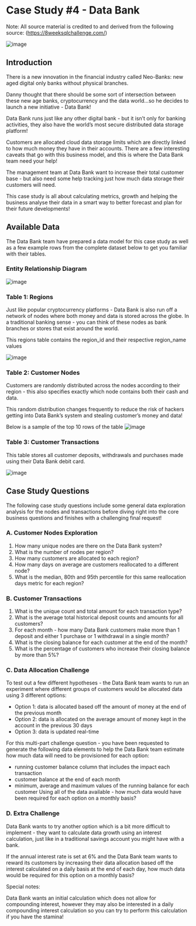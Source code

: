 # Case Study #4 - Data Bank

Note: All source material is credited to and derived from the following source: (https://8weeksqlchallenge.com/)

![image](https://github.com/KG-GitHubRepo/SQL-Projects/assets/95182287/417b446a-4320-4dd0-9750-91140d149264)

## Introduction
There is a new innovation in the financial industry called Neo-Banks: new aged digital only banks without physical branches.

Danny thought that there should be some sort of intersection between these new age banks, cryptocurrency and the data world…so he decides to launch a new initiative - Data Bank!

Data Bank runs just like any other digital bank - but it isn’t only for banking activities, they also have the world’s most secure distributed data storage platform!

Customers are allocated cloud data storage limits which are directly linked to how much money they have in their accounts. There are a few interesting caveats that go with this business model, and this is where the Data Bank team need your help!

The management team at Data Bank want to increase their total customer base - but also need some help tracking just how much data storage their customers will need.

This case study is all about calculating metrics, growth and helping the business analyse their data in a smart way to better forecast and plan for their future developments!

## Available Data
The Data Bank team have prepared a data model for this case study as well as a few example rows from the complete dataset below to get you familiar with their tables.

### Entity Relationship Diagram
![image](https://github.com/KG-GitHubRepo/SQL-Projects/assets/95182287/b486fe5b-87f6-489b-bd09-015d432a9da8)

### Table 1: Regions
Just like popular cryptocurrency platforms - Data Bank is also run off a network of nodes where both money and data is stored across the globe. In a traditional banking sense - you can think of these nodes as bank branches or stores that exist around the world.

This regions table contains the region_id and their respective region_name values

![image](https://github.com/KG-GitHubRepo/SQL-Projects/assets/95182287/11749197-212c-490e-b7e7-9ece9272c3a9)

### Table 2: Customer Nodes
Customers are randomly distributed across the nodes according to their region - this also specifies exactly which node contains both their cash and data.

This random distribution changes frequently to reduce the risk of hackers getting into Data Bank’s system and stealing customer’s money and data!

Below is a sample of the top 10 rows of the table
![image](https://github.com/KG-GitHubRepo/SQL-Projects/assets/95182287/47020ba2-e539-4f7a-bdb6-829449af51b4)

### Table 3: Customer Transactions
This table stores all customer deposits, withdrawals and purchases made using their Data Bank debit card.

![image](https://github.com/KG-GitHubRepo/SQL-Projects/assets/95182287/0f563e05-d19f-4344-83c5-3f5df899f0ee)

## Case Study Questions
The following case study questions include some general data exploration analysis for the nodes and transactions before diving right into the core business questions and finishes with a challenging final request!

### A. Customer Nodes Exploration
1. How many unique nodes are there on the Data Bank system?
2. What is the number of nodes per region?
3. How many customers are allocated to each region?
4. How many days on average are customers reallocated to a different node?
5. What is the median, 80th and 95th percentile for this same reallocation days metric for each region?
   
### B. Customer Transactions
1. What is the unique count and total amount for each transaction type?
2. What is the average total historical deposit counts and amounts for all customers?
3. For each month - how many Data Bank customers make more than 1 deposit and either 1 purchase or 1 withdrawal in a single month?
4. What is the closing balance for each customer at the end of the month?
5. What is the percentage of customers who increase their closing balance by more than 5%?

   
### C. Data Allocation Challenge
To test out a few different hypotheses - the Data Bank team wants to run an experiment where different groups of customers would be allocated data using 3 different options:

  * Option 1: data is allocated based off the amount of money at the end of the previous month
  * Option 2: data is allocated on the average amount of money kept in the account in the previous 30 days
  * Option 3: data is updated real-time
    
For this multi-part challenge question - you have been requested to generate the following data elements to help the Data Bank team estimate how much data will need to be provisioned for each option:

  * running customer balance column that includes the impact each transaction
  * customer balance at the end of each month
  * minimum, average and maximum values of the running balance for each customer
Using all of the data available - how much data would have been required for each option on a monthly basis?

### D. Extra Challenge
Data Bank wants to try another option which is a bit more difficult to implement - they want to calculate data growth using an interest calculation, just like in a traditional savings account you might have with a bank.

If the annual interest rate is set at 6% and the Data Bank team wants to reward its customers by increasing their data allocation based off the interest calculated on a daily basis at the end of each day, how much data would be required for this option on a monthly basis?

Special notes:

Data Bank wants an initial calculation which does not allow for compounding interest, however they may also be interested in a daily compounding interest calculation so you can try to perform this calculation if you have the stamina!




